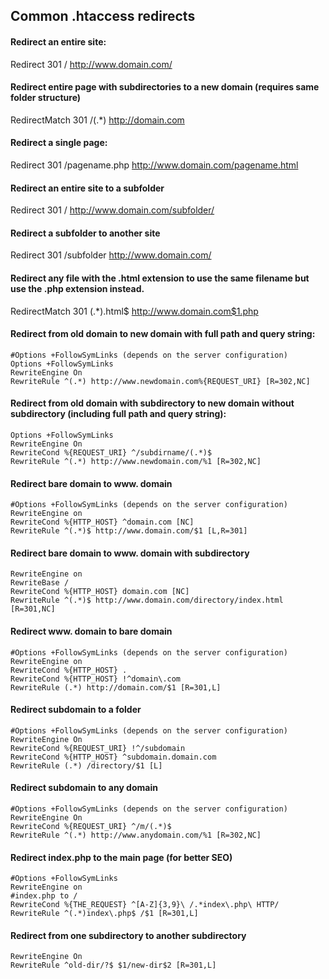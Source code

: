 ## Common .htaccess redirects

#### Redirect an entire site:
Redirect 301 / http://www.domain.com/

#### Redirect entire page with subdirectories to a new domain (requires same folder structure)
RedirectMatch 301 /(.*) http://domain.com

#### Redirect a single page:
Redirect 301 /pagename.php http://www.domain.com/pagename.html

#### Redirect an entire site to a subfolder
Redirect 301 / http://www.domain.com/subfolder/

#### Redirect a subfolder to another site
Redirect 301 /subfolder http://www.domain.com/

#### Redirect any file with the .html extension to use the same filename but use the .php extension instead.
RedirectMatch 301 (.*)\.html$ http://www.domain.com$1.php

#### Redirect from old domain to new domain with full path and query string:
```
#Options +FollowSymLinks (depends on the server configuration)
Options +FollowSymLinks
RewriteEngine On
RewriteRule ^(.*) http://www.newdomain.com%{REQUEST_URI} [R=302,NC]
```
#### Redirect from old domain with subdirectory to new domain without subdirectory (including full path and query string):
```
Options +FollowSymLinks
RewriteEngine On
RewriteCond %{REQUEST_URI} ^/subdirname/(.*)$
RewriteRule ^(.*) http://www.newdomain.com/%1 [R=302,NC]
```
#### Redirect bare domain to www. domain
```
#Options +FollowSymLinks (depends on the server configuration)
RewriteEngine on
RewriteCond %{HTTP_HOST} ^domain.com [NC]
RewriteRule ^(.*)$ http://www.domain.com/$1 [L,R=301]
```
#### Redirect bare domain to www. domain with subdirectory
```
RewriteEngine on
RewriteBase /
RewriteCond %{HTTP_HOST} domain.com [NC]
RewriteRule ^(.*)$ http://www.domain.com/directory/index.html [R=301,NC]
```
#### Redirect www. domain to bare domain
```
#Options +FollowSymLinks (depends on the server configuration)
RewriteEngine on
RewriteCond %{HTTP_HOST} .
RewriteCond %{HTTP_HOST} !^domain\.com
RewriteRule (.*) http://domain.com/$1 [R=301,L]
```
#### Redirect subdomain to a folder
```
#Options +FollowSymLinks (depends on the server configuration)
RewriteEngine On 
RewriteCond %{REQUEST_URI} !^/subdomain
RewriteCond %{HTTP_HOST} ^subdomain.domain.com
RewriteRule (.*) /directory/$1 [L] 
```
#### Redirect subdomain to any domain
```
#Options +FollowSymLinks (depends on the server configuration)
RewriteEngine On
RewriteCond %{REQUEST_URI} ^/m/(.*)$
RewriteRule ^(.*) http://www.anydomain.com/%1 [R=302,NC]
```
#### Redirect index.php to the main page (for better SEO)
```
#Options +FollowSymLinks
RewriteEngine on
#index.php to /
RewriteCond %{THE_REQUEST} ^[A-Z]{3,9}\ /.*index\.php\ HTTP/
RewriteRule ^(.*)index\.php$ /$1 [R=301,L]
```
#### Redirect from one subdirectory to another subdirectory
```
RewriteEngine On
RewriteRule ^old-dir/?$ $1/new-dir$2 [R=301,L]
```
